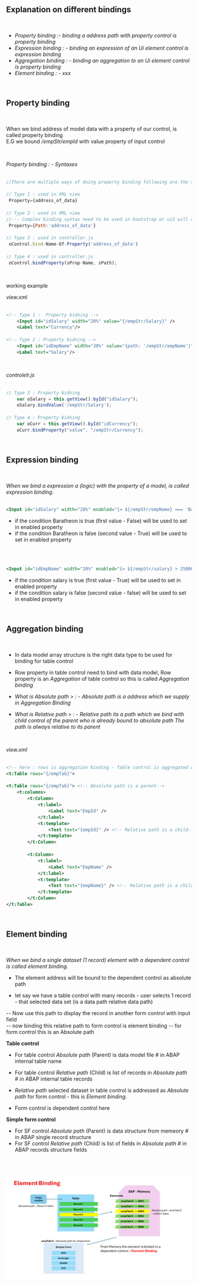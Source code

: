 
## Explanation on different bindings 

</br>

- *Property binding :- binding a address path with property control is property binding*
- *Expression binding : - binding an expression of an Ui element control is expression binding*
- *Aggregation binding : - binding an aggregation to an Ui element control is property binding*
- *Element binding : - xxx*

</br> 


## Property binding

</br> 

When we bind address of model data with a property of our control, is called property binding
</br> E.G we bound */empStr/empId* with value property of input control

</br> 

*Property binding : - Syntaxes*

```js

//There are multiple ways of doing property binding following are the syntax : 

// Type 1 : used in XML view
 Property={address_of_data}

// Type 2 : used in XML view
//--- Complex binding syntax need to be used in bootstrap or ui5 will refuse this 
 Property={Path:'address_of_data'} 
  
// Type 3 : used in controller.js
 oControl.bind-Name-Of-Property('address_of_data')

// Type 4 : used in controller.js
 oControl.bindProperty(sProp-Name, sPath); 


```

</br> 

working example

*view.xml*

```xml

<!-- Type 1 :  Property bidning -->
    <Input id="idSalary" width="20%" value="{/empStr/Salary}" />
    <Label text="Currency"/>

<!-- Type 2 : Property bidning -->
    <Input id="idEmpName" width="30%" value="{path: '/empStr/empName'}" /> 
    <Label text="Salary"/>


```

</br>

*controlelr.js*

```js

// Type 3 : Property bidning 
    var oSalary = this.getView().byId("idSalary");
    oSalary.bindValue('/empStr/Salary');
    
// Type 4 : Property bidning 
    var oCurr = this.getView().byId("idCurrency");
    oCurr.bindProperty("value", "/empStr/Currency");

```

</br> 


## Expression binding 

</br> 

*When we bind a expression a (logic) with the property of a model, is called expression binding.*


```xml

<Input id="idSalary" width="20%" enabled="{= ${/empStr/empName} === 'Baratheon' ? false : true }"/>

```

- if the condition Baratheon is true (first value - False) will be used to set in enabled property
- if the condition Baratheon is false (second value - True) will be used to set in enabled property

</br> 

```xml

<Input id="idEmpName" width="20%" enabled="{= ${/empStr/salary} > 250000 ? true : false }"/>

```

- if the condition salary is true (first value - True) will be used to set in enabled property
- if the condition salary is false (second value - false) will be used to set in enabled property

</br> 


## Aggregation binding 

</br> 

- In data model array structure is the right data type to be used for binding for table control

- Row property in table control need to bind with data model, Row property is an *Aggregation* of table control so this is called *Aggregation binding*

- *What is Absolute path > : - Absolute path is a address which we supply in Aggregation Binding*

- *What is Relative path > : - Relative path its a path which we bind with child control of the parent who is already bound to absolute path*
    *The path is always relative to its parent*

</br>

*view.xml*

```xml

<!-- here : rows is aggregation binding - Table control is aggregated with aggregation called rows -->
<t:Table rows="{/empTab}"> 

<t:Table rows="{/empTab}"> <!-- Absolute path is a parent-->
    <t:columns>           
        <t:Column>
            <t:label>
                <Label text="EmpId" /> 
            </t:label>
            <t:template>
                <Text text="{empId}" /> <!-- Relative path is a child-->
            </t:template>
        </t:Column>

        <t:Column>
            <t:label>
                <Label text="EmpName" /> 
            </t:label>   
            <t:template>
                <Text text="{empName}" /> <!-- Relative path is a child-->
            </t:template>                         
        </t:Column>
</t:Table>  

```

</br> 

## Element binding 

</br> 

*When we bind a single dataset (1 record) element with a dependent control is called element binding.*

- The element address will be bound to the dependent control as absolute path

- let say we have a table control with many records - user selects 1 record - that selected data set (is a data path relative data path)

-- Now use this path to display the record in another form control with input field  
-- now binding this relative path to form control is element binding 
-- for form control this is an Absolute path 

**Table control**

- For table control *Absolute path* (Parent) is data model file # in ABAP internal table name 
- For table control *Relative path* (Child)  is list of records in *Absolute path* # in ABAP internal table records
 
- *Relative path* selected dataset in table control is addressed as *Absolute path* for form control - this is *Element binding*.
- Form control is dependent control here

**Simple form control**

- For SF control *Absolute path* (Parent) is data structure from memeory # in ABAP single record structure
- For SF control *Relative path* (Child) is list of fields in *Absolute path* # in ABAP records structure fields

</br></br>

<img src="./files/element-binding.png">

</br></br>


```


```